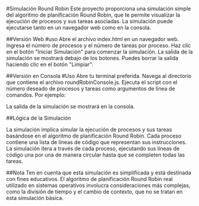 #Simulación Round Robin
Este proyecto proporciona una simulación simple del algoritmo de planificación Round Robin, que te permite visualizar la ejecución de procesos y sus tareas asociadas. La simulación puede ejecutarse tanto en un navegador web como en la consola.

##Versión Web 
#uso
Abre el archivo index.html en un navegador web.
Ingresa el número de procesos y el número de tareas por proceso.
Haz clic en el botón "Iniciar Simulación" para comenzar la simulación.
La salida de la simulación se mostrará debajo de los botones.
Puedes borrar la salida haciendo clic en el botón "Limpiar".

##Versión en Consola
#Uso
Abre tu terminal preferida.
Navega al directorio que contiene el archivo roundRobinConsole.js.
Ejecuta el script con el número deseado de procesos y tareas como argumentos de línea de comandos. Por ejemplo:

La salida de la simulación se mostrará en la consola.

##Lógica de la Simulación

La simulación implica simular la ejecución de procesos y sus tareas basándose en el algoritmo de planificación Round Robin. Cada proceso contiene una lista de líneas de código que representan sus instrucciones. La simulación itera a través de cada proceso, ejecutando sus líneas de código una por una de manera circular hasta que se completen todas las tareas.

##Nota
Ten en cuenta que esta simulación es simplificada y está destinada con fines educativos. El algoritmo de planificación Round Robin real utilizado en sistemas operativos involucra consideraciones más complejas, como la división de tiempo y el cambio de contexto, que no se tratan en esta simulación básica.
